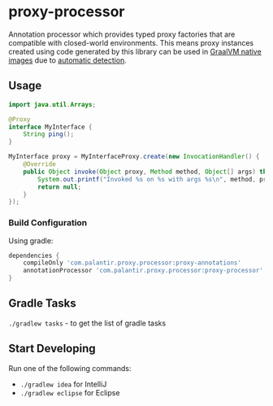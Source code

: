 proxy-processor
===============
Annotation processor which provides typed proxy factories that are compatible with closed-world environments.
This means proxy instances created using code generated by this library can be used in 
[GraalVM native images](https://www.graalvm.org/reference-manual/native-image/)
due to [automatic detection](https://www.graalvm.org/reference-manual/native-image/DynamicProxy/#automatic-detection).

Usage
-----

```java
import java.util.Arrays;

@Proxy
interface MyInterface {
    String ping();
}
```
```java
MyInterface proxy = MyInterfaceProxy.create(new InvocationHandler() {
    @Override
    public Object invoke(Object proxy, Method method, Object[] args) throws Throwable {
        System.out.printf("Invoked %s on %s with args %s\n", method, proxy, Arrays.toString(args));
        return null;
    }
});
```

### Build Configuration

Using gradle:
```groovy
dependencies {
    compileOnly 'com.palantir.proxy.processor:proxy-annotations'
    annotationProcessor 'com.palantir.proxy.processor:proxy-processor'
}
```

Gradle Tasks
------------
`./gradlew tasks` - to get the list of gradle tasks


Start Developing
----------------
Run one of the following commands:

* `./gradlew idea` for IntelliJ
* `./gradlew eclipse` for Eclipse
